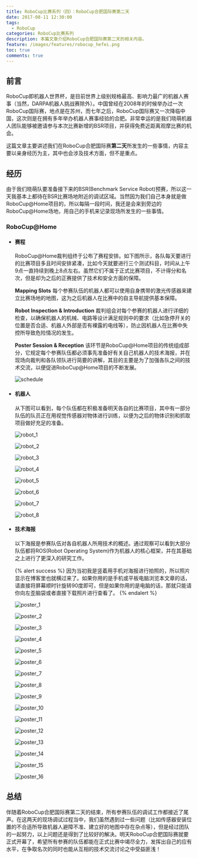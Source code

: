 ```yaml
---
title: RoboCup比赛系列（四）：RoboCup合肥国际赛第二天
date: 2017-08-11 12:30:00
tags:
  - RoboCup
categories: RoboCup比赛系列
description: 本篇文章介绍RoboCup合肥国际赛第二天的相关内容。
feature: /images/features/robocup_hefei.png
toc: true
comments: true
---
```


## 前言

RoboCup即机器人世界杯，是目前世界上级别规格最高、影响力最广的机器人赛事（当然，DARPA机器人挑战赛除外）。中国曾经在2008年的时候举办过一次RoboCup国际赛，地点是在苏州，而七年之后，RoboCup国际赛又一次降临中国，这次则是在拥有多年举办机器人赛事经验的合肥。非常幸运的是我们晓萌机器人团队能够被邀请参与本次比赛新增的BSR项目，并获得免费近距离观摩比赛的机会。

这篇文章主要讲述我们在RoboCup合肥国际赛**第二天**所发生的一些事情，内容主要以亲身经历为主，其中也会涉及技术方面，但不是重点。

<!--more-->

## 经历

由于我们晓萌队要准备接下来的BSR(Benchmark Service Robot)预赛，所以这一天我基本上都待在BSR比赛场地附近的调试区域。当然因为我们自己本身就是做RoboCup@Home项目的，所以每隔一段时间，我还是会来到旁边的RoboCup@Home场地，用自己的手机来记录现场所发生的一些事情。

### RoboCup@Home

- #### 赛程

  RoboCup@Home裁判组终于公布了赛程安排。如下图所示，各队每天要进行的比赛项目多且时间安排紧凑，比如今天就要进行三个测试科目，时间从上午9点一直持续到晚上8点左右。虽然它们不属于正式比赛项目，不计得分和名次，但是却为之后的正赛提供了技术和安全方面的保障。

  **Mapping Slots**
  每个参赛队伍的机器人都可以使用自身携带的激光传感器来建立比赛场地的地图，这为之后机器人在比赛中的自主导航提供基本保障。

  **Robot Inspection & Introduction**
  裁判组会对每个参赛的机器人进行详细的检查，以确保机器人的机械、电路等设计满足规则中的要求（比如急停开关的位置是否合适、机器人外部是否有裸露的电线等），防止因机器人在比赛中失控所导致危险情况的发生。

  **Poster Session & Reception**
  该环节是RoboCup@Home项目的传统组成部分，它规定每个参赛队伍都必须事先准备好有关自己机器人的技术海报，并在现场向裁判和各队领队进行简要的讲解，其目的主要是为了加强各队之间的技术交流，以便促进RoboCup@Home项目的不断发展。

  ![schedule](http://media.myyerrol.io/images/robocup/hefei/day_2/robocup@home/schedule/schedule.jpg)

- #### 机器人

  从下图可以看到，每个队伍都在积极准备明天各自的比赛项目，其中有一部分队伍的队员正在用视觉传感器对物体进行训练，以便为之后的物体识别和抓取项目做好充足的准备。

  ![robot_1](http://media.myyerrol.io/images/robocup/hefei/day_2/robocup@home/robot/robot_1.jpg)

  ![robot_2](http://media.myyerrol.io/images/robocup/hefei/day_2/robocup@home/robot/robot_2.jpg)

  ![robot_3](http://media.myyerrol.io/images/robocup/hefei/day_2/robocup@home/robot/robot_3.jpg)

  ![robot_4](http://media.myyerrol.io/images/robocup/hefei/day_2/robocup@home/robot/robot_4.jpg)

  ![robot_5](http://media.myyerrol.io/images/robocup/hefei/day_2/robocup@home/robot/robot_5.jpg)

  ![robot_6](http://media.myyerrol.io/images/robocup/hefei/day_2/robocup@home/robot/robot_6.jpg)

  ![robot_7](http://media.myyerrol.io/images/robocup/hefei/day_2/robocup@home/robot/robot_7.jpg)

  ![robot_8](http://media.myyerrol.io/images/robocup/hefei/day_2/robocup@home/robot/robot_8.jpg)

- #### 技术海报

  以下海报是参赛队伍对各自机器人所用技术的概述。通过观察可以看到大部分队伍都将ROS(Robot Operating System)作为机器人的核心框架，并在其基础之上进行了更深入的研究工作。

  {% alert success %}
  因为当初我是竖着用手机对海报进行拍照的，所以照片显示在博客里也就横过来了。如果你用的是手机或平板电脑浏览本文章的话，请直接将屏幕顺时针旋转90度即可，但是如果你用的是电脑的话，那就只能请你向左歪脑袋或者直接下载照片进行查看了。
  {% endalert %}

  ![poster_1](http://media.myyerrol.io/images/robocup/hefei/day_2/robocup@home/poster/poster_1.jpg)

  ![poster_2](http://media.myyerrol.io/images/robocup/hefei/day_2/robocup@home/poster/poster_2.jpg)

  ![poster_3](http://media.myyerrol.io/images/robocup/hefei/day_2/robocup@home/poster/poster_3.jpg)

  ![poster_4](http://media.myyerrol.io/images/robocup/hefei/day_2/robocup@home/poster/poster_4.jpg)

  ![poster_5](http://media.myyerrol.io/images/robocup/hefei/day_2/robocup@home/poster/poster_5.jpg)

  ![poster_6](http://media.myyerrol.io/images/robocup/hefei/day_2/robocup@home/poster/poster_6.jpg)

  ![poster_7](http://media.myyerrol.io/images/robocup/hefei/day_2/robocup@home/poster/poster_7.jpg)

  ![poster_8](http://media.myyerrol.io/images/robocup/hefei/day_2/robocup@home/poster/poster_8.jpg)

  ![poster_9](http://media.myyerrol.io/images/robocup/hefei/day_2/robocup@home/poster/poster_9.jpg)

  ![poster_10](http://media.myyerrol.io/images/robocup/hefei/day_2/robocup@home/poster/poster_10.jpg)

  ![poster_11](http://media.myyerrol.io/images/robocup/hefei/day_2/robocup@home/poster/poster_11.jpg)

  ![poster_12](http://media.myyerrol.io/images/robocup/hefei/day_2/robocup@home/poster/poster_12.jpg)

  ![poster_13](http://media.myyerrol.io/images/robocup/hefei/day_2/robocup@home/poster/poster_13.jpg)

  ![poster_14](http://media.myyerrol.io/images/robocup/hefei/day_2/robocup@home/poster/poster_14.jpg)

  ![poster_15](http://media.myyerrol.io/images/robocup/hefei/day_2/robocup@home/poster/poster_15.jpg)

  ![poster_16](http://media.myyerrol.io/images/robocup/hefei/day_2/robocup@home/poster/poster_16.jpg)

## 总结

伴随着RoboCup合肥国际赛第二天的结束，所有参赛队伍的调试工作都接近了尾声。在这两天的现场调试过程当中，我们虽然遇到过一些问题（比如传感器安装位置的不合适所导致机器人避障不准、建立好的地图中存在杂点等），但是经过团队的一起努力，以上问题还是得到了比较好的解决。明天RoboCup合肥国际赛就要正式开幕了，希望所有参赛的队伍都能在正式比赛中竭尽全力，发挥出自己的应有水平，在争取名次的同时也能从互相的技术交流讨论之中受益匪浅！
